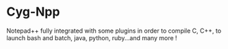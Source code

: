 # Cyg-Npp
Notepad++ fully integrated with some plugins in order to compile C, C++, to launch bash and batch, java, python, ruby...and many more ! 
